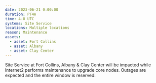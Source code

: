 ```yaml
---
date: 2023-06-21 0:00:00
duration: PT4H
time: 4-8 UTC
systems: Site Service
locations: Multiple locations
reason: Maintenance
assets:
  - asset: Fort Collins
  - asset: Albany
  - asset: Clay Center
---
```

Site Service at Fort Collins, Albany & Clay Center will be impacted while Internet2 performs maintenance to upgrade core nodes. Outages are expected and the entire window is reserved.